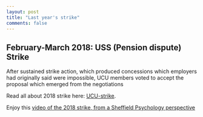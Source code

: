 ```yaml
---
layout: post
title: "Last year's strike"
comments: false
---
```



## February-March 2018: USS (Pension dispute) Strike 

After sustained strike action, which produced concessions which employers had originally said were impossible, UCU members voted to accept the proposal which emerged from the negotiations

Read all about 2018 strike here: [UCU-strike](https://tomstafford.github.io/ucu-strike/).

Enjoy this [video of the 2018 strike, from a Sheffield Psychology perspective](https://www.youtube.com/watch?v=mrbEx5Lz_x4)

